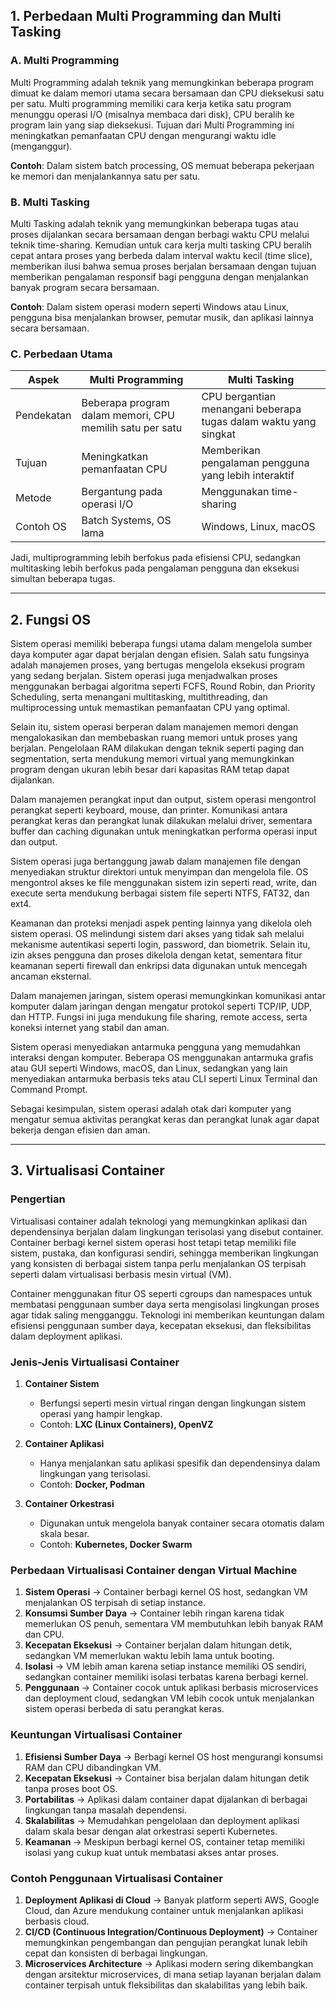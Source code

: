 ## 1. Perbedaan Multi Programming dan Multi Tasking

### A. Multi Programming

Multi Programming adalah teknik yang memungkinkan beberapa program dimuat ke dalam memori utama secara bersamaan dan CPU dieksekusi satu per satu. Multi programming memiliki cara kerja ketika satu program menunggu operasi I/O (misalnya membaca dari disk), CPU beralih ke program lain yang siap dieksekusi. Tujuan dari Multi Programming ini meningkatkan pemanfaatan CPU dengan mengurangi waktu idle (menganggur).

**Contoh**: Dalam sistem batch processing, OS memuat beberapa pekerjaan ke memori dan menjalankannya satu per satu.

### B. Multi Tasking

Multi Tasking adalah teknik yang memungkinkan beberapa tugas atau proses dijalankan secara bersamaan dengan berbagi waktu CPU melalui teknik time-sharing. Kemudian untuk cara kerja multi tasking CPU beralih cepat antara proses yang berbeda dalam interval waktu kecil (time slice), memberikan ilusi bahwa semua proses berjalan bersamaan dengan tujuan memberikan pengalaman responsif bagi pengguna dengan menjalankan banyak program secara bersamaan.

**Contoh**: Dalam sistem operasi modern seperti Windows atau Linux, pengguna bisa menjalankan browser, pemutar musik, dan aplikasi lainnya secara bersamaan.

### C. Perbedaan Utama

| Aspek      | Multi Programming                          | Multi Tasking                              |
|------------|--------------------------------------------|--------------------------------------------|
| Pendekatan | Beberapa program dalam memori, CPU memilih satu per satu | CPU bergantian menangani beberapa tugas dalam waktu yang singkat |
| Tujuan     | Meningkatkan pemanfaatan CPU               | Memberikan pengalaman pengguna yang lebih interaktif |
| Metode     | Bergantung pada operasi I/O                | Menggunakan time-sharing                   |
| Contoh OS  | Batch Systems, OS lama                    | Windows, Linux, macOS                      |

Jadi, multiprogramming lebih berfokus pada efisiensi CPU, sedangkan multitasking lebih berfokus pada pengalaman pengguna dan eksekusi simultan beberapa tugas.

---

## 2. Fungsi OS

Sistem operasi memiliki beberapa fungsi utama dalam mengelola sumber daya komputer agar dapat berjalan dengan efisien. Salah satu fungsinya adalah manajemen proses, yang bertugas mengelola eksekusi program yang sedang berjalan. Sistem operasi juga menjadwalkan proses menggunakan berbagai algoritma seperti FCFS, Round Robin, dan Priority Scheduling, serta menangani multitasking, multithreading, dan multiprocessing untuk memastikan pemanfaatan CPU yang optimal.

Selain itu, sistem operasi berperan dalam manajemen memori dengan mengalokasikan dan membebaskan ruang memori untuk proses yang berjalan. Pengelolaan RAM dilakukan dengan teknik seperti paging dan segmentation, serta mendukung memori virtual yang memungkinkan program dengan ukuran lebih besar dari kapasitas RAM tetap dapat dijalankan.

Dalam manajemen perangkat input dan output, sistem operasi mengontrol perangkat seperti keyboard, mouse, dan printer. Komunikasi antara perangkat keras dan perangkat lunak dilakukan melalui driver, sementara buffer dan caching digunakan untuk meningkatkan performa operasi input dan output.

Sistem operasi juga bertanggung jawab dalam manajemen file dengan menyediakan struktur direktori untuk menyimpan dan mengelola file. OS mengontrol akses ke file menggunakan sistem izin seperti read, write, dan execute serta mendukung berbagai sistem file seperti NTFS, FAT32, dan ext4.

Keamanan dan proteksi menjadi aspek penting lainnya yang dikelola oleh sistem operasi. OS melindungi sistem dari akses yang tidak sah melalui mekanisme autentikasi seperti login, password, dan biometrik. Selain itu, izin akses pengguna dan proses dikelola dengan ketat, sementara fitur keamanan seperti firewall dan enkripsi data digunakan untuk mencegah ancaman eksternal.

Dalam manajemen jaringan, sistem operasi memungkinkan komunikasi antar komputer dalam jaringan dengan mengatur protokol seperti TCP/IP, UDP, dan HTTP. Fungsi ini juga mendukung file sharing, remote access, serta koneksi internet yang stabil dan aman.

Sistem operasi menyediakan antarmuka pengguna yang memudahkan interaksi dengan komputer. Beberapa OS menggunakan antarmuka grafis atau GUI seperti Windows, macOS, dan Linux, sedangkan yang lain menyediakan antarmuka berbasis teks atau CLI seperti Linux Terminal dan Command Prompt.

Sebagai kesimpulan, sistem operasi adalah otak dari komputer yang mengatur semua aktivitas perangkat keras dan perangkat lunak agar dapat bekerja dengan efisien dan aman.

---

## 3. Virtualisasi Container

### Pengertian

Virtualisasi container adalah teknologi yang memungkinkan aplikasi dan dependensinya berjalan dalam lingkungan terisolasi yang disebut container. Container berbagi kernel sistem operasi host tetapi tetap memiliki file sistem, pustaka, dan konfigurasi sendiri, sehingga memberikan lingkungan yang konsisten di berbagai sistem tanpa perlu menjalankan OS terpisah seperti dalam virtualisasi berbasis mesin virtual (VM).

Container menggunakan fitur OS seperti cgroups dan namespaces untuk membatasi penggunaan sumber daya serta mengisolasi lingkungan proses agar tidak saling mengganggu. Teknologi ini memberikan keuntungan dalam efisiensi penggunaan sumber daya, kecepatan eksekusi, dan fleksibilitas dalam deployment aplikasi.

### Jenis-Jenis Virtualisasi Container

1. **Container Sistem**
   - Berfungsi seperti mesin virtual ringan dengan lingkungan sistem operasi yang hampir lengkap.
   - Contoh: **LXC (Linux Containers), OpenVZ**

2. **Container Aplikasi**
   - Hanya menjalankan satu aplikasi spesifik dan dependensinya dalam lingkungan yang terisolasi.
   - Contoh: **Docker, Podman**

3. **Container Orkestrasi**
   - Digunakan untuk mengelola banyak container secara otomatis dalam skala besar.
   - Contoh: **Kubernetes, Docker Swarm**

### Perbedaan Virtualisasi Container dengan Virtual Machine

1. **Sistem Operasi** → Container berbagi kernel OS host, sedangkan VM menjalankan OS terpisah di setiap instance.
2. **Konsumsi Sumber Daya** → Container lebih ringan karena tidak memerlukan OS penuh, sementara VM membutuhkan lebih banyak RAM dan CPU.
3. **Kecepatan Eksekusi** → Container berjalan dalam hitungan detik, sedangkan VM memerlukan waktu lebih lama untuk booting.
4. **Isolasi** → VM lebih aman karena setiap instance memiliki OS sendiri, sedangkan container memiliki isolasi terbatas karena berbagi kernel.
5. **Penggunaan** → Container cocok untuk aplikasi berbasis microservices dan deployment cloud, sedangkan VM lebih cocok untuk menjalankan sistem operasi berbeda di satu perangkat keras.

### Keuntungan Virtualisasi Container

1. **Efisiensi Sumber Daya** → Berbagi kernel OS host mengurangi konsumsi RAM dan CPU dibandingkan VM.
2. **Kecepatan Eksekusi** → Container bisa berjalan dalam hitungan detik tanpa proses boot OS.
3. **Portabilitas** → Aplikasi dalam container dapat dijalankan di berbagai lingkungan tanpa masalah dependensi.
4. **Skalabilitas** → Memudahkan pengelolaan dan deployment aplikasi dalam skala besar dengan alat orkestrasi seperti Kubernetes.
5. **Keamanan** → Meskipun berbagi kernel OS, container tetap memiliki isolasi yang cukup kuat untuk membatasi akses antar proses.

### Contoh Penggunaan Virtualisasi Container

1. **Deployment Aplikasi di Cloud** → Banyak platform seperti AWS, Google Cloud, dan Azure mendukung container untuk menjalankan aplikasi berbasis cloud.
2. **CI/CD (Continuous Integration/Continuous Deployment)** → Container memungkinkan pengembangan dan pengujian perangkat lunak lebih cepat dan konsisten di berbagai lingkungan.
3. **Microservices Architecture** → Aplikasi modern sering dikembangkan dengan arsitektur microservices, di mana setiap layanan berjalan dalam container terpisah untuk fleksibilitas dan skalabilitas yang lebih baik.
